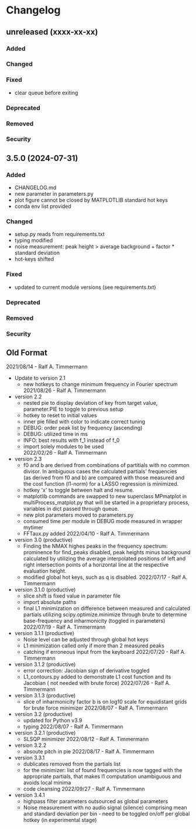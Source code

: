 # Changelog
## unreleased (xxxx-xx-xx)
### Added
### Changed
### Fixed
- clear queue before exiting
### Deprecated
### Removed
### Security

## 3.5.0 (2024-07-31)
### Added
- CHANGELOG.md 
- new parameter in parameters.py
- plot figure cannot be closed by MATPLOTLIB standard hot keys 
- conda env list provided
### Changed
- setup.py reads from requirements.txt
- typing modified
- noise measurement: peak height > average background + factor * standard deviation
- hot-keys shifted
### Fixed
- updated to current module versions (see requirements.txt)
### Deprecated
### Removed
### Security

## Old Format
2021/08/14 - Ralf A. Timmermann
- Update to version 2.1
    * new hotkeys to change minimum frequency in Fourier spectrum
2021/08/26 - Ralf A. Timmermann
- version 2.2
    * nested pie to display deviation of key from target value, parameter.PIE
    to toggle to previous setup
    * hotkey to reset to initial values
    * inner pie filled with color to indicate correct tuning
    * DEBUG: order peak list by frequency (ascending)
    * DEBUG: utilized time in ms
    * INFO: best results with f_1 instead of f_0
    * import solely modules to be used  
2022/02/26 - Ralf A. Timmermann
- version 2.3
    * f0 and b are derived from combinations of partitials with no common 
    divisor. In ambiguous cases the calculated partials' frequencies  
    (as derived from f0 and b) are compared with those measured and the cost 
    function (l1-norm) for a LASSO regression is minimized.
    * hotkey 'x' to toggle between halt and resume.
    * matplotlib commands are swapped to new superclass MPmatplot in 
    multiProcess_matplot.py that will be started in a proprietary process, 
    variables in dict passed through queue.
    * new plot parameters moved to parameters.py 
    * consumed time per module in DEBUG mode measured in wrapper mytimer
    * FFTaux.py added
2022/04/10 - Ralf A. Timmermann
- version 3.0 (productive)
    * Finding the NMAX highes peaks in the frequency spectrum: prominence 
    for find_peaks disabled, peak heights minus background calculated by 
    utilizing the average interpolated positions of left and right intersection 
    points of a horizontal line at the respective evaluation height.
    * modified global hot keys, such as q is disabled.
2022/07/17 - Ralf A. Timmermann
- version 3.1.0 (productive)
    * slice shift is fixed value in parameter file
    * import absolute paths
    * final L1 minimization on difference between measured and calculated 
    partials utilizing scipy.optimize.minimize through brute
    to determine base-frequency and inharmonicity (toggled in parameters)
2022/07/19 - Ralf A. Timmermann
- version 3.1.1 (productive)
    * Noise level can be adjusted through global hot keys
    * L1 minimization called only if more than 2 measured peaks
    * catching if erroneous input from the keyboard
2022/07/20 - Ralf A. Timmermann
- version 3.1.2 (productive)
    * error correction: Jacobian sign of derivative toggled
    * L1_contours.py added to demonstrate L1 cost function and its Jacobian (
    not needed with brute force) 
2022/07/26 - Ralf A. Timmermann
- version 3.1.3 (productive)
    * slice of inharmonicity factor b is on log10 scale for equidistant grids
    for brute force minimizer
2022/08/07 - Ralf A. Timmermann
- version 3.2 (productive)
    * updated for Python v3.9
    * typing
2022/08/07 - Ralf A. Timmermann
- version 3.2.1 (productive)
    * SLSQP minimizer
2022/08/12 - Ralf A. Timmermann
- version 3.2.2 
    * absoute pitch in pie
2022/08/17 - Ralf A. Timmermann
- version 3.3.1 
    * dublicates removed from the partials list
    * for the minimizer: list of found frequencies is now tagged with 
    the appropriate partials, that makes l1 computation unambiguous and avoids
    local minima
    * code cleansing
2022/09/27 - Ralf A. Timmermann
- version 3.4.1
    * highpass filter parameters outsourced as global parameters
    * Noise measurement with no audio signal (silence) comprising mean and 
    standard deviation per bin - need to be toggled on/off per global hotkey
    (in experimental stage) 
